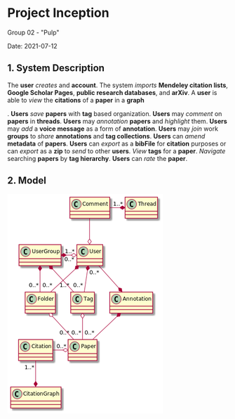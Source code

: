 
# Project Inception

Group 02 - "Pulp"

Date: 2021-07-12

## 1. System Description

The **user** _creates_ and **account**. The system _imports_ **Mendeley citation lists**, **Google Scholar Pages**, **public research databases**, and **arXiv**. A **user** is able to _view_ the **citations** of a **paper** in a **graph**

.
**Users** _save_ **papers** with **tag** based organization.
**Users** may _comment_ on **papers** in **threads**.
**Users** may _annotation_ **papers** and _highlight_ them.
**Users** may _add_ a **voice message** as a form of **annotation**.
**Users** may _join_ work **groups** to _share_ **annotations** and **tag collections**.
**Users** can _amend_ **metadata** of **papers**.
**Users** can _export_ as a **bibFile** for **citation** purposes or can _export_ as a **zip** to _send_ to other **users**.
_View_ **tags** for a **paper**.
_Navigate_ searching **papers** by **tag hierarchy**.
**Users** can _rate_ the **paper**.

## 2. Model
![](deliverable3/classDiagram.png)
